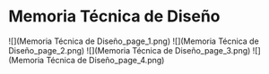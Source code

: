 # Memoria Técnica de Diseño
![](Memoria Técnica de Diseño_page_1.png)
![](Memoria Técnica de Diseño_page_2.png)
![](Memoria Técnica de Diseño_page_3.png)
![](Memoria Técnica de Diseño_page_4.png)

